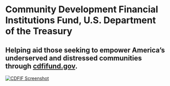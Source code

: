 # Community Development Financial Institutions Fund, U.S. Department of the Treasury

## Helping aid those seeking to empower America’s underserved and distressed communities through [cdfifund.gov](http://cdfifund.gov/).

[![CDFIF Screenshot](/img/customers-cdfifund%20.png "CDFIF Screenshot")](http://search.usa.gov/search?utf8=%E2%9C%93&m=true&affiliate=cdfifund&query=funding&commit=Search)

